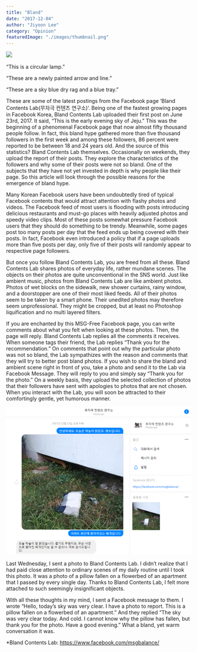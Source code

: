```yaml
---
title: "Bland"
date: "2017-12-04"
author: "Jiyoon Lee"
category: "Opinion"
featuredImage: "./images/thumbnail.png"
---
```


![](/images/thumbnail.png)

“This is a circular lamp.”

“These are a newly painted arrow and line.”

“These are a sky blue dry rag and a blue tray.”

These are some of the latest postings from the Facebook page ‘Bland Contents Lab(무자극 컨텐츠 연구소)‘. Being one of the fastest growing pages in Facebook Korea, Bland Contents Lab uploaded their first post on June 23rd, 2017. It said, “This is the early evening sky of Jeju.” This was the beginning of a phenomenal Facebook page that now almost fifty thousand people follow. In fact, this bland hype gathered more than five thousand followers in the first week and among these followers, 86 percent were reported to be between 18 and 24 years old. And the source of this statistics? Bland Contents Lab themselves. Occasionally on weekends, they upload the report of their posts. They explore the characteristics of the followers and why some of their posts were not so bland. One of the subjects that they have not yet invested in depth is why people like their page. So this article will look through the possible reasons for the emergence of bland hype.

Many Korean Facebook users have been undoubtedly tired of typical Facebook contents that would attract attention with flashy photos and videos. The Facebook feed of most users is flooding with posts introducing delicious restaurants and must-go places with heavily adjusted photos and speedy video clips. Most of these posts somewhat pressure Facebook users that they should do something to be trendy. Meanwhile, some pages post too many posts per day that the feed ends up being covered with their posts. In fact, Facebook even introduced a policy that if a page uploads more than five posts per day, only five of their posts will randomly appear to respective page followers.

But once you follow Bland Contents Lab, you are freed from all these. Bland Contents Lab shares photos of everyday life, rather mundane scenes. The objects on their photos are quite unconventional in the SNS world. Just like ambient music, photos from Bland Contents Lab are like ambient photos. Photos of wet blocks on the sidewalk, new shower curtains, rainy window, and a doorstopper are one of their most liked feeds. All of their photos seem to be taken by a smart phone. Their unedited photos may therefore seem unprofessional. They might be cropped, but at least no Photoshop liquification and no multi layered filters.

If you are enchanted by this MSG-Free Facebook page, you can write comments about what you felt when looking at these photos. Then, the page will reply. Bland Contents Lab replies all the comments it receives. When someone tags their friend, the Lab replies “Thank you for the recommendation.” On comments that point out why the particular photo was not so bland, the Lab sympathizes with the reason and comments that they will try to better post bland photos. If you wish to share the bland and ambient scene right in front of you, take a photo and send it to the Lab via Facebook Message. They will reply to you and simply say “Thank you for the photo.” On a weekly basis, they upload the selected collection of photos that their followers have sent with apologies to photos that are not chosen. When you interact with the Lab, you will soon be attracted to their comfortingly gentle, yet humorous manner.

![pasted image 0 2](./images/pasted-image-0-2.png)

Last Wednesday, I sent a photo to Bland Contents Lab. I didn’t realize that I had paid close attention to ordinary scenes of my daily routine until I took this photo. It was a photo of a pillow fallen on a flowerbed of an apartment that I passed by every single day. Thanks to Bland Contents Lab, I felt more attached to such seemingly insignificant objects.

With all these thoughts in my mind, I sent a Facebook message to them. I wrote “Hello, today’s sky was very clear. I have a photo to report. This is a pillow fallen on a flowerbed of an apartment.” And they replied “The sky was very clear today. And cold. I cannot know why the pillow has fallen, but thank you for the photo. Have a good evening.” What a bland, yet warm conversation it was.

\*Bland Contents Lab: https://www.facebook.com/msgbalance/
